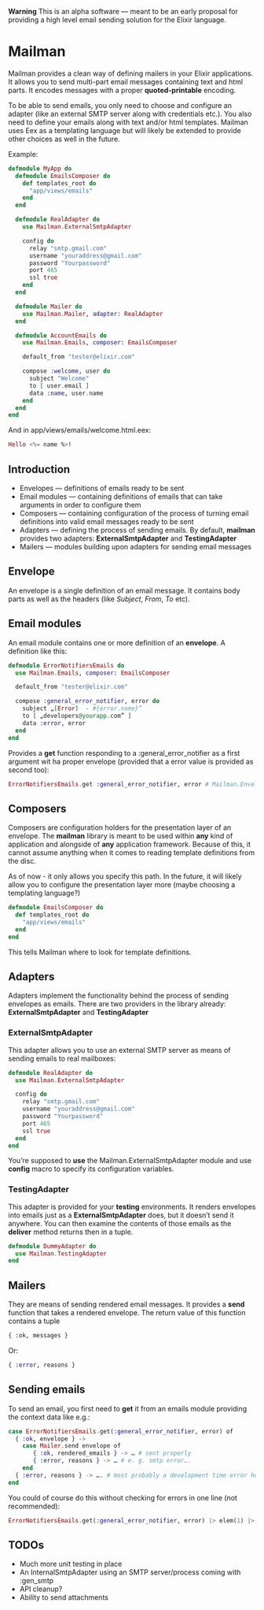 **Warning** This is an alpha software — meant to be an early proposal for providing a high level email sending solution for the Elixir language.

# Mailman

Mailman provides a clean way of defining mailers in your Elixir applications. It allows you to send multi-part email messages containing text and html parts. It encodes messages with a proper **quoted-printable** encoding.

To be able to send emails, you only need to choose and configure an adapter (like an external SMTP server along with credentials etc.). You also need to define your emails along with text and/or html templates. Mailman uses Eex as a templating language but will likely be extended to provide other choices as well in the future. 

Example:
```elixir
defmodule MyApp do
  defmodule EmailsComposer do
    def templates_root do
      "app/views/emails"
    end
  end

  defmodule RealAdapter do
    use Mailman.ExternalSmtpAdapter

    config do
      relay "smtp.gmail.com"
      username "youraddress@gmail.com"
      password "Yourpassword"
      port 465
      ssl true
    end
  end

  defmodule Mailer do
    use Mailman.Mailer, adapter: RealAdapter
  end

  defmodule AccountEmails do
    use Mailman.Emails, composer: EmailsComposer

    default_from "tester@elixir.com"

    compose :welcome, user do
      subject "Welcome"
      to [ user.email ]
      data :name, user.name
    end
  end
end
```
And in app/views/emails/welcome.html.eex:
```elixir
Hello <%= name %>!
```

## Introduction

* Envelopes — definitions of emails ready to be sent
* Email modules — containing definitions of emails that can take arguments in order to configure them
* Composers — containing configuration of the process of turning email definitions into valid email messages ready to be sent
* Adapters — defining the process of sending emails. By default, **mailman** provides two adapters: **ExternalSmtpAdapter** and **TestingAdapter**
* Mailers — modules building upon adapters for sending email messages

## Envelope

An envelope is a single definition of an email message. It contains body parts as well as the headers (like *Subject*, *From*, *To* etc).

## Email modules

An email module contains one or more definition of an **envelope**. A definition like this:
```elixir
defmodule ErrorNotifiersEmails do
  use Mailman.Emails, composer: EmailsComposer

  default_from "tester@elixir.com"

  compose :general_error_notifier, error do
    subject „[Error]  - #{error.name}”
    to [ „developers@yourapp.com” ]
    data :error, error
  end
end
```

Provides a **get** function responding to a :general_error_notifier as a first argument wit ha proper envelope (provided that a error value is provided as second too):
```elixir
ErrorNotifiersEmails.get :general_error_notifier, error # Mailman.Envelope
```
## Composers

Composers are configuration holders for the presentation layer of an envelope. The **mailman** library is meant to be used within **any** kind of application and alongside of **any** application framework. Because of this, it cannot assume anything when it comes to reading template definitions from the disc.

As of now - it only allows you specify this path. In the future, it will likely allow you to configure the presentation layer more (maybe choosing a templating language?)
```elixir
defmodule EmailsComposer do
  def templates_root do
    "app/views/emails"
  end
end
```
This tells Mailman where to look for template definitions.

## Adapters

Adapters implement the functionality behind the process of sending envelopes as emails. There are two providers in the library already: **ExternalSmtpAdapter** and **TestingAdapter**

### ExternalSmtpAdapter

This adapter allows you to use an external SMTP server as means of sending emails to real mailboxes:
```elixir
defmodule RealAdapter do
  use Mailman.ExternalSmtpAdapter

  config do
    relay "smtp.gmail.com"
    username "youraddress@gmail.com"
    password "Yourpassword"
    port 465
    ssl true
  end
end
```
You’re supposed to **use** the Mailman.ExternalSmtpAdapter module and use **config** macro to specify its configuration variables.

### TestingAdapter

This adapter is provided for your **testing** environments. It renders envelopes into emails just as a **ExternalSmtpAdapter** does, but it doesn’t send it anywhere. You can then examine the contents of those emails as the **deliver** method returns then in a tuple. 
```elixir
defmodule DummyAdapter do
  use Mailman.TestingAdapter
end
```
## Mailers

They are means of sending rendered email messages. It provides a **send** function that takes a rendered envelope. The return value of this function contains a tuple 
```elixir
{ :ok, messages }
```
Or:
```elixir
{ :error, reasons }
```
## Sending emails

To send an email, you first need to **get** it from an emails module providing the context data like e.g.:
```elixir
case ErrorNotifiersEmails.get(:general_error_notifier, error) of
  { :ok, envelope } -> 
    case Mailer.send envelope of
       { :ok, rendered_emails } -> … # sent properly
       { :error, reasons } -> … # e. g. smtp error….
    end 
  { :error, reasons } -> …. # most probably a development time error here
end
```
You could of course do this without checking for errors in one line (not recommended):
```elixir
ErrorNotifiersEmails.get(:general_error_notifier, error) |> elem(1) |> Mailer.send
```
## TODOs

* Much more unit testing in place
* An InternalSmtpAdapter using an SMTP server/process coming with :gen_smtp
* API cleanup?
* Ability to send attachments
